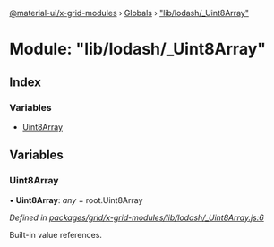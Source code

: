 [@material-ui/x-grid-modules](../README.md) › [Globals](../globals.md) › ["lib/lodash/_Uint8Array"](_lib_lodash__uint8array_.md)

# Module: "lib/lodash/_Uint8Array"

## Index

### Variables

* [Uint8Array](_lib_lodash__uint8array_.md#uint8array)

## Variables

###  Uint8Array

• **Uint8Array**: *any* = root.Uint8Array

*Defined in [packages/grid/x-grid-modules/lib/lodash/_Uint8Array.js:6](https://github.com/mui-org/material-ui-x/blob/02342a6/packages/grid/x-grid-modules/lib/lodash/_Uint8Array.js#L6)*

Built-in value references.
